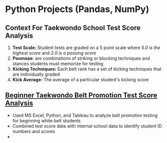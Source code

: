 # Python Projects (Pandas, NumPy)

## **Context For Taekwondo School Test Score Analysis**
1. **Test Scale:** Student tests are graded on a 5 point scale where *5.0 is the highest score* and *2.0 is a passing score*
2. **Poomsae:** are combinations of striking or blocking techniques and stances students must memorize for testing
3. **Kicking Techniques:** Each belt rank has a set of kicking techniques that are individually graded
4. **Kick Average:** The average of a particular student's kicking score

## [Beginner Taekwondo Belt Promotion Test Score Analysis](https://github.com/kykashi/Python-Projects/blob/main/White_Belt_3.25_Data_Exploration.md)
- Used MS Excel, Python, and Tableau to analyze belt promotion testing for beginning white belt students
- Combined test score data with internal school data to identify student ID numbers and scores
- 
